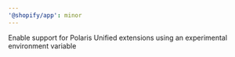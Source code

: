 ```yaml
---
'@shopify/app': minor
---
```


Enable support for Polaris Unified extensions using an experimental environment variable
